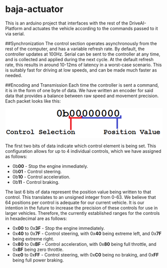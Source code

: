 # baja-actuator
This is an arduino project that interfaces with the rest of the DriveAI-Platform and actuates the vehicle according to the commands passed to it via serial. 

##Synchronization
The control section operates asynchronously from the rest of the computer, and has a variable refresh rate. By default, the controller updates at 100Hz. Serial can be sent to the controller at any time, and is collected and applied during the next cycle. At the default refresh rate, this results in around 10-12ms of latency in a worst-case scenario. This is suitably fast for driving at low speeds, and can be made much faster as needed.

##Encoding and Transmission
Each time the controller is sent a command, it is in the form of one byte of data. We have written an encoder for said data that provides a balance between raw speed and movement precision. Each packet looks like this:

![control diagram](cockroach-assets/control_diagram.png)

The first two bits of data indicate which control element is being set. This configuration allows for up to 4 individual controls, which we have assigned as follows:
  - 0b**00** - Stop the engine immediately.
  - 0b**01** - Control steering.
  - 0b**10** - Control acceleration.
  - 0b**11** - Control braking.
  
The last 6 bits of data represent the position value being written to that control. This translates to an unsigned integer from 0-63. We believe that 64 positions per control is adequate for our current vehicle. It is our intention in the future to increase the precision of these controls for use in larger vehicles. Therefore, the currently established ranges for the controls in hexadecimal are as follows:
  - 0x**00** to 0x**3F** - Stop the engine immediately.
  - 0x**40** to 0x**7F** - Control steering, with 0x**40** being extreme left, and 0x**7F** being extreme right.
  - 0x**80** to 0x**BF** - Control acceleration, with 0x**80** being full throttle, and 0x**BF** being zero throttle.
  - 0x**c0** to 0x**FF** - Control steering, with 0x**C0** being no braking, and 0x**FF** being full power braking.
